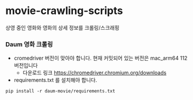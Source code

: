 # movie-crawling-scripts
상영 중인 영화와 영화의 상세 정보를 크롤링/스크래핑

### Daum 영화 크롤링
- cromedriver 버전이 맞아야 합니다. 현재 커밋되어 있는 버전은 mac_arm64 112버전입니다
	- 다운로드 링크 https://chromedriver.chromium.org/downloads
- requirements.txt 를 설치해야 합니다.

```
pip install -r daum-movie/requirements.txt
```
